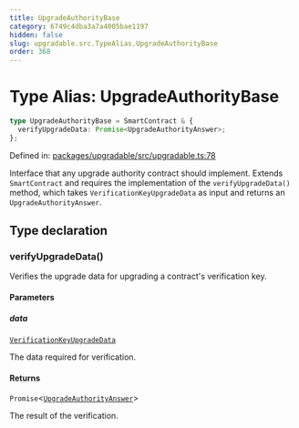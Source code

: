 ```yaml
---
title: UpgradeAuthorityBase
category: 6749c4dba3a7a4005bae1197
hidden: false
slug: upgradable.src.TypeAlias.UpgradeAuthorityBase
order: 368
---
```


# Type Alias: UpgradeAuthorityBase

```ts
type UpgradeAuthorityBase = SmartContract & {
  verifyUpgradeData: Promise<UpgradeAuthorityAnswer>;
};
```

Defined in: [packages/upgradable/src/upgradable.ts:78](https://github.com/zkcloudworker/minatokens-lib/blob/main/packages/upgradable/src/upgradable.ts#L78)

Interface that any upgrade authority contract should implement.
Extends `SmartContract` and requires the implementation of the `verifyUpgradeData()` method,
which takes `VerificationKeyUpgradeData` as input and returns an `UpgradeAuthorityAnswer`.

## Type declaration

### verifyUpgradeData()

Verifies the upgrade data for upgrading a contract's verification key.

#### Parameters

##### data

[`VerificationKeyUpgradeData`](upgradablesrcclassverificationkeyupgradedata)

The data required for verification.

#### Returns

`Promise`\<[`UpgradeAuthorityAnswer`](upgradablesrcclassupgradeauthorityanswer)\>

The result of the verification.
